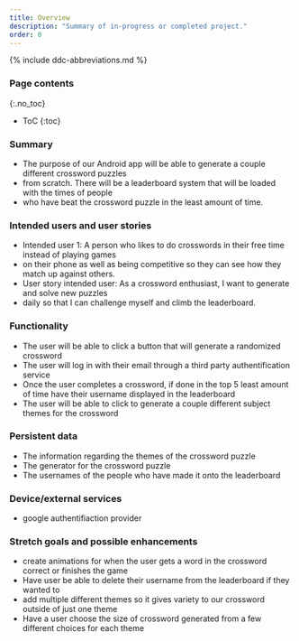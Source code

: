 ```yaml
---
title: Overview
description: "Summary of in-progress or completed project."
order: 0
---
```


{% include ddc-abbreviations.md %}

### Page contents
{:.no_toc}

- ToC
{:toc}

### Summary

* The purpose of our Android app will be able to generate a couple different crossword puzzles
* from scratch. There will be a leaderboard system that will be loaded with the times of people
* who have beat the crossword puzzle in the least amount of time.


### Intended users and user stories

* Intended user 1: A person who likes to do crosswords in their free time instead of playing games
* on their phone as well as being competitive so they can see how they match up against others.
* User story intended user: As a crossword enthusiast, I want to generate and solve new puzzles 
* daily so that I can challenge myself and climb the leaderboard.


### Functionality

* The user will be able to click a button that will generate a randomized crossword
* The user will log in with their email through a third party authentification service
* Once the user completes a crossword, if done in the top 5 least amount of time have their username displayed in the leaderboard
* The user will be able to click to generate a couple different subject themes for the crossword 


### Persistent data

* The information regarding the themes of the crossword puzzle
* The generator for the crossword puzzle
* The usernames of the people who have made it onto the leaderboard


### Device/external services

* google authentifiaction provider


### Stretch goals and possible enhancements 

* create animations for when the user gets a word in the crossword correct or finishes the game
* Have user be able to delete their username from the leaderboard if they wanted to 
* add multiple different themes so it gives variety to our crossword outside of just one theme
* Have a user choose the size of crossword generated from a few different choices for each theme

